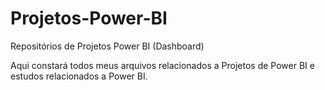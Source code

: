 # Projetos-Power-BI
Repositórios de Projetos Power BI (Dashboard)

Aqui constará todos meus arquivos relacionados a Projetos de Power BI e estudos relacionados a Power BI.
